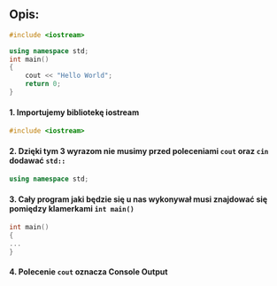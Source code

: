 ## Opis:
```cpp
#include <iostream>

using namespace std;
int main()
{
    cout << "Hello World";
    return 0;
}

```
#### 1. Importujemy bibliotekę iostream
```cpp
#include <iostream>
```
#### 2. Dzięki tym 3 wyrazom nie musimy przed poleceniami `cout` oraz `cin` dodawać `std::`
```cpp
using namespace std;
```
#### 3. Cały program jaki będzie się u nas wykonywał musi znajdować się pomiędzy klamerkami `int main()`
```cpp
int main()
{
...
}
```
#### 4. Polecenie `cout` oznacza **C**onsole **Out**put